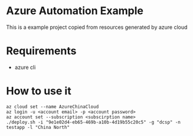 # Azure Automation Example
This is a example project copied from resources generated by azure cloud

# Requirements
* azure cli

# How to use it
```
az cloud set --name AzureChinaCloud
az login -u <account email> -p <account password>
az account set --subscription <subscirption name>
./deploy.sh -i "9e1e02d4-eb65-469b-a10b-4d19b55c20c5" -g "dcsp" -n testapp -l "China North"
```
